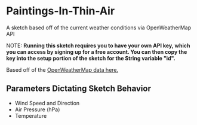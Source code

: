 # Paintings-In-Thin-Air
A sketch based off of the current weather conditions via OpenWeatherMap API

<p>NOTE: <strong>Running this sketch requires you to have your own API key, which you can access by signing up for a free account. You can then copy the key into the setup portion of the sketch for the String variable "id".</strong></p>
<p>Based off of the <a href="https://openweathermap.org/current#data">OpenWeatherMap data here.</a></p>
<h2>Parameters Dictating Sketch Behavior</h2>
<ul>
  <li>Wind Speed and Direction</li>
  <li>Air Pressure (hPa)</li>
  <li>Temperature</li>
</ul>
